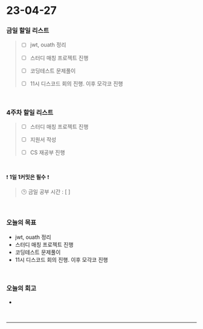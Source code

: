 # 23-04-27
### 금일 할일 리스트
> - [ ]  jwt, ouath 정리
>
> - [ ]  스터디 매칭 프로젝트 진행
>
> - [ ]  코딩테스트 문제풀이
>
> - [ ]  11시 디스코드 회의 진행. 이후 모각코 진행


<br/>

### 4주차 할일 리스트  
> - [ ]  스터디 매칭 프로젝트 진행
>
> - [ ]  지원서 작성
>
> - [ ]  CS 재공부 진행

<br/>

❗ **1일 1커밋은 필수** ❗
> 🕒 금일 공부 시간 : [ ]
  
<br/>

### 오늘의 목표
- jwt, ouath 정리
- 스터디 매칭 프로젝트 진행
- 코딩테스트 문제풀이
- 11시 디스코드 회의 진행. 이후 모각코 진행

<br>

### 오늘의 회고
- 

<br/>

------------  
